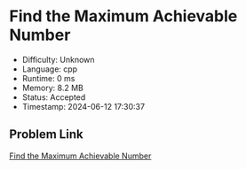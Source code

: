 # Find the Maximum Achievable Number

- Difficulty: Unknown
- Language: cpp
- Runtime: 0 ms
- Memory: 8.2 MB
- Status: Accepted
- Timestamp: 2024-06-12 17:30:37

## Problem Link
[Find the Maximum Achievable Number](https://leetcode.com/problems/find-the-maximum-achievable-number)

